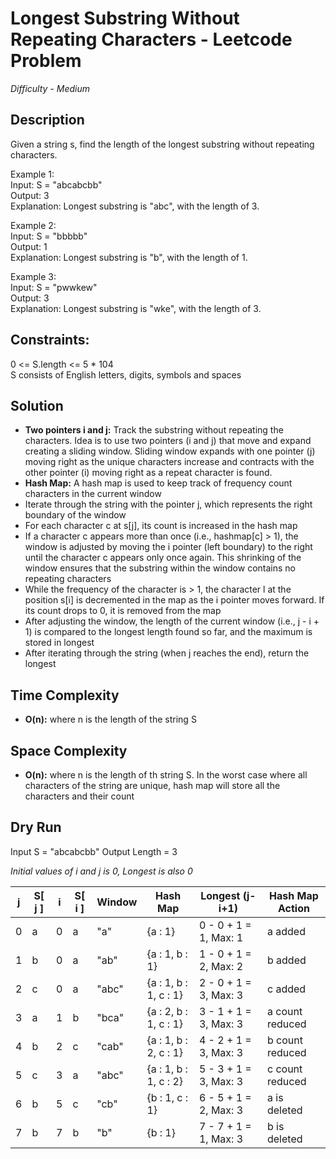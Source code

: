 # Longest Substring Without Repeating Characters - Leetcode Problem  
*Difficulty - Medium*  

## Description
Given a string s, find the length of the longest substring without repeating characters.

Example 1:  
Input: S = "abcabcbb"  
Output: 3  
Explanation: Longest substring is "abc", with the length of 3.  

Example 2:  
Input: S = "bbbbb"  
Output: 1  
Explanation: Longest substring is "b", with the length of 1.  

Example 3:  
Input: S = "pwwkew"  
Output: 3  
Explanation: Longest substring is "wke", with the length of 3.  

## Constraints:  
0 <= S.length <= 5 * 104  
S consists of English letters, digits, symbols and spaces  

## Solution
* **Two pointers i and j:** Track the substring without repeating the characters. Idea is to use two pointers (i and j) that move and expand creating a sliding window. Sliding window expands with one pointer (j) moving right as the unique characters increase and contracts with the other pointer (i) moving right as a repeat character is found.
* **Hash Map:** A hash map is used to keep track of frequency count characters in the current window
* Iterate through the string with the pointer j, which represents the right boundary of the window
* For each character c at s[j], its count is increased in the hash map
* If a character c appears more than once (i.e., hashmap[c] > 1), the window is adjusted by moving the i pointer (left boundary) to the right until the character c appears only once again. This shrinking of the window ensures that the substring within the window contains no repeating characters
* While the frequency of the character is > 1, the character l at the position s[i] is decremented in the map as the i pointer moves forward. If its count drops to 0, it is removed from the map
* After adjusting the window, the length of the current window (i.e., j - i + 1) is compared to the longest length found so far, and the maximum is stored in longest
* After iterating through the string (when j reaches the end), return the longest

## Time Complexity
* **O(n):** where n is the length of the string S

## Space Complexity
* **O(n):** where n is the length of th string S. In the worst case where all characters of the string  are unique, hash map will store all the characters and their count  

## Dry Run
Input S = "abcabcbb"
Output Length = 3

*Initial values of i and j is 0, Longest is also 0*

|   j   |   S[ j ]   |   i   |   S[ i ]   | Window |        Hash Map        |     Longest (j-i+1)     | Hash Map Action  |
| ----- | ---------- | ----- | ---------- | ------ | ---------------------- | ----------------------- | ---------------- |
|   0   |      a     |   0   |      a     | "a"    | {a : 1}                | 0 - 0 + 1 = 1, Max: 1   | a added          |
|   1   |      b     |   0   |      a     | "ab"   | {a : 1, b : 1}         | 1 - 0 + 1 = 2, Max: 2   | b added          |
|   2   |      c     |   0   |      a     | "abc"  | {a : 1, b : 1, c : 1}  | 2 - 0 + 1 = 3, Max: 3   | c added          |
|   3   |      a     |   1   |      b     | "bca"  | {a : 2, b : 1, c : 1}  | 3 - 1 + 1 = 3, Max: 3   | a count reduced  |
|   4   |      b     |   2   |      c     | "cab"  | {a : 1, b : 2, c : 1}  | 4 - 2 + 1 = 3, Max: 3   | b count reduced  |
|   5   |      c     |   3   |      a     | "abc"  | {a : 1, b : 1, c : 2}  | 5 - 3 + 1 = 3, Max: 3   | c count reduced  |
|   6   |      b     |   5   |      c     | "cb"   | {b : 1, c : 1}         | 6 - 5 + 1 = 2, Max: 3   | a is deleted     |
|   7   |      b     |   7   |      b     | "b"    | {b : 1}                | 7 - 7 + 1 = 1, Max: 3   | b is deleted     |